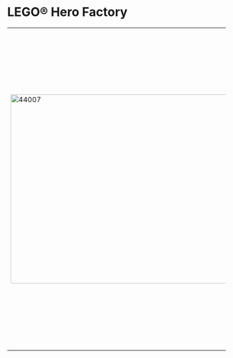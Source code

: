 <h1>LEGO&reg; Hero Factory</h1>
<table style="width: 100%;">
<tbody>
<tr>
<td rowspan="2"><img src="https://www.lego.com/cdn/product-assets/product.img.pri/44007_prod.jpg" alt="44007" width="500" height="436" /></td>
<td>
<h2>44007 OGRUM</h2>
</td>
</tr>
<tr>
<td style="vertical-align: top;">Menjetek az eligaz&iacute;t&oacute;ba! A detektoraink egy furcsa &uacute;j l&eacute;nyt &eacute;szleltek. A gonosz agyak egy ogr&eacute;t alak&iacute;tottak &aacute;t az OGRUM m&eacute;rgező n&ouml;v&eacute;nyi fenevadd&aacute;! Ker&uuml;ld el ind&aacute;it &eacute;s gy&ouml;k&eacute;rkarmos l&aacute;bait! Azt&aacute;n k&eacute;sz&uuml;lj fel a fut&aacute;sra, amikor elkezdi l&oacute;b&aacute;lni a rombol&oacute; bunk&oacute;t. Semleges&iacute;tsd a gonosz agyat, hogy visszategye azt a bosszant&oacute; n&ouml;v&eacute;nyt a f&ouml;ldbe!</td>
</tr>
</tbody>
</table>
